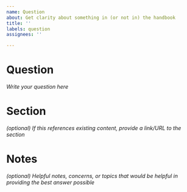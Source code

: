 ```yaml
---
name: Question
about: Get clarity about something in (or not in) the handbook
title: ''
labels: question
assignees: ''

---
```


# Question
_Write your question here_

# Section
_(optional) If this references existing content, provide a link/URL to the section_

# Notes
_(optional) Helpful notes, concerns, or topics that would be helpful in providing the best answer possible_
